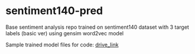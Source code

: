 # sentiment140-pred
Base sentiment analysis repo trained on sentiment140 dataset with 3 target labels (basic ver) using gensim word2vec model

Sample trained model files for code: [drive_link](https://drive.google.com/file/d/1_qmJgN3FA1iOXl09DO8CQLNONEFoSUBS/view?usp=sharing)
